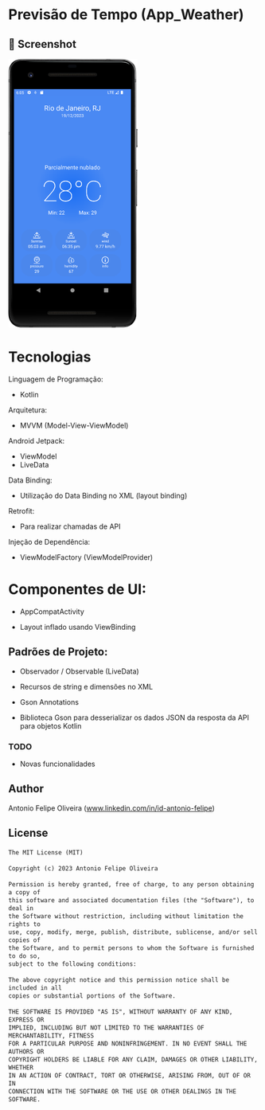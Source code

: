 # Previsão de Tempo (App_Weather)


## :camera_flash: Screenshot
<!-- You can add more screenshots here if you like -->
<img src="/result/Screenshot_20231219_150555.png" width="260">&emsp;





# Tecnologias 
 Linguagem de Programação:

- Kotlin

 Arquitetura:  
-  MVVM (Model-View-ViewModel)

 Android Jetpack:
 - ViewModel
 - LiveData

Data Binding:

- Utilização do Data Binding no XML (layout binding)

Retrofit:

- Para realizar chamadas de API

Injeção de Dependência:

- ViewModelFactory (ViewModelProvider)

# Componentes de UI:

- AppCompatActivity

- Layout inflado usando ViewBinding

## Padrões de Projeto:
- Observador / Observable (LiveData)

- Recursos de string e dimensões no XML

- Gson Annotations

- Biblioteca Gson para desserializar os dados JSON da resposta da API para objetos Kotlin


### TODO
- Novas funcionalidades

## Author
Antonio Felipe Oliveira (www.linkedin.com/in/id-antonio-felipe)

## License
```
The MIT License (MIT)

Copyright (c) 2023 Antonio Felipe Oliveira

Permission is hereby granted, free of charge, to any person obtaining a copy of
this software and associated documentation files (the "Software"), to deal in
the Software without restriction, including without limitation the rights to
use, copy, modify, merge, publish, distribute, sublicense, and/or sell copies of
the Software, and to permit persons to whom the Software is furnished to do so,
subject to the following conditions:

The above copyright notice and this permission notice shall be included in all
copies or substantial portions of the Software.

THE SOFTWARE IS PROVIDED "AS IS", WITHOUT WARRANTY OF ANY KIND, EXPRESS OR
IMPLIED, INCLUDING BUT NOT LIMITED TO THE WARRANTIES OF MERCHANTABILITY, FITNESS
FOR A PARTICULAR PURPOSE AND NONINFRINGEMENT. IN NO EVENT SHALL THE AUTHORS OR
COPYRIGHT HOLDERS BE LIABLE FOR ANY CLAIM, DAMAGES OR OTHER LIABILITY, WHETHER
IN AN ACTION OF CONTRACT, TORT OR OTHERWISE, ARISING FROM, OUT OF OR IN
CONNECTION WITH THE SOFTWARE OR THE USE OR OTHER DEALINGS IN THE SOFTWARE.
```
